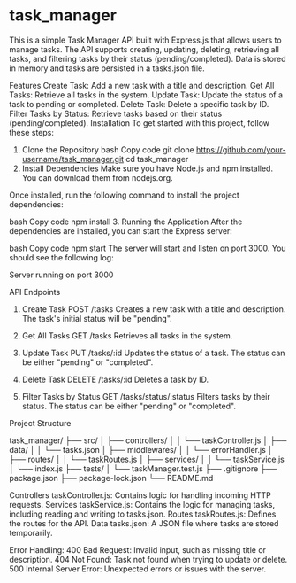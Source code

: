 # task_manager
This is a simple Task Manager API built with Express.js that allows users to manage tasks. The API supports creating, updating, deleting, retrieving all tasks, and filtering tasks by their status (pending/completed). Data is stored in memory and tasks are persisted in a tasks.json file.

Features
Create Task: Add a new task with a title and description.
Get All Tasks: Retrieve all tasks in the system.
Update Task: Update the status of a task to pending or completed.
Delete Task: Delete a specific task by ID.
Filter Tasks by Status: Retrieve tasks based on their status (pending/completed).
Installation
To get started with this project, follow these steps:

1. Clone the Repository
bash
Copy code
git clone https://github.com/your-username/task_manager.git
cd task_manager
2. Install Dependencies
Make sure you have Node.js and npm installed. You can download them from nodejs.org.

Once installed, run the following command to install the project dependencies:

bash
Copy code
npm install
3. Running the Application
After the dependencies are installed, you can start the Express server:

bash
Copy code
npm start
The server will start and listen on port 3000. You should see the following log:


Server running on port 3000


API Endpoints
1. Create Task
POST /tasks
Creates a new task with a title and description. The task's initial status will be "pending".

2. Get All Tasks
GET /tasks
Retrieves all tasks in the system.

3. Update Task
PUT /tasks/:id
Updates the status of a task. The status can be either "pending" or "completed".

4. Delete Task
DELETE /tasks/:id
Deletes a task by ID.

5. Filter Tasks by Status
GET /tasks/status/:status
Filters tasks by their status. The status can be either "pending" or "completed".

Project Structure

task_manager/
├── src/
│   ├── controllers/
│   │   └── taskController.js
│   ├── data/
│   │   └── tasks.json 
│   ├── middlewares/
│   │   └── errorHandler.js
│   ├── routes/
│   │   └── taskRoutes.js
│   ├── services/
│   │   └── taskService.js
│   └── index.js
├── tests/
│   └── taskManager.test.js
├── .gitignore
├── package.json
├── package-lock.json
└── README.md


Controllers
taskController.js: Contains logic for handling incoming HTTP requests.
Services
taskService.js: Contains the logic for managing tasks, including reading and writing to tasks.json.
Routes
taskRoutes.js: Defines the routes for the API.
Data
tasks.json: A JSON file where tasks are stored temporarily.

Error Handling:
400 Bad Request: Invalid input, such as missing title or description.
404 Not Found: Task not found when trying to update or delete.
500 Internal Server Error: Unexpected errors or issues with the server.